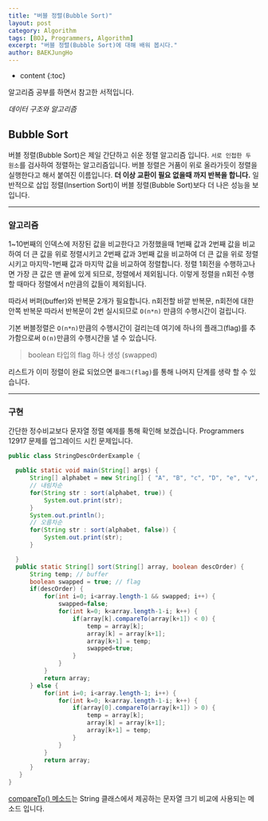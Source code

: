 ```yaml
---
title: "버블 정렬(Bubble Sort)"
layout: post
category: Algorithm
tags: [BOJ, Programmers, Algorithm]
excerpt: "버블 정렬(Bubble Sort)에 대해 배워 봅시다."
author: BAEKJungHo
---
```


* content
{:toc}

알고리즘 공부를 하면서 참고한 서적입니다.

_데이터 구조와 알고리즘_

## Bubble Sort

  버블 정렬(Bubble Sort)은 제일 간단하고 쉬운 정렬 알고리즘 입니다. `서로 인접한 두 원소`를 검사하여 정렬하는 알고리즘입니다.
  버블 정렬은 거품이 위로 올라가듯이 정렬을 실행한다고 해서 붙여진 이름입니다. __더 이상 교환이
  필요 없을때 까지 반복을 합니다.__ 일반적으로 삽입 정렬(Insertion Sort)이 버블 정렬(Bubble Sort)보다
  더 나은 성능을 보입니다.

  -----------------------------------------------------------------------------

### 알고리즘

  1~10번째의 인덱스에 저장된 값을 비교한다고 가정했을때 1번째 값과 2번째 값을 비교하여 더 큰 값을 위로 정렬시키고
  2번째 값과 3번째 값을 비교하여 더 큰 값을 위로 정렬 시키고 마지막-1번째 값과 마지막 값을 비교하여 정렬합니다.
  정렬 1회전을 수행하고나면 가장 큰 값은 맨 끝에 있게 되므로, 정렬에서 제외됩니다. 이렇게 정렬을 n회전 수행할 때마다
  정렬에서 n만큼의 값들이 제외됩니다.

  따라서 버퍼(buffer)와 반복문 2개가 필요합니다. n회전할 바깥 반복문, n회전에 대한 안쪽 반복문
  따라서 반복문이 2번 실시되므로 `O(n*n)` 만큼의 수행시간이 걸립니다.

  기본 버블정렬은 `O(n*n)`만큼의 수행시간이 걸리는데 여기에 하나의 플래그(flag)를 추가함으로써
  `O(n)`만큼의 수행시간을 낼 수 있습니다.

  > boolean 타입의 flag 하나 생성 (swapped)

  리스트가 이미 정렬이 완료 되었으면 `플래그(flag)`를 통해 나머지 단계를 생략 할 수 있습니다.

  -----------------------------------------------------------------------------

### 구현

  간단한 정수비교보다 문자열 정렬 예제를 통해 확인해 보겠습니다. Programmers 12917
  문제를 업그레이드 시킨 문제입니다.

  ```java
  public class StringDescOrderExample {

	public static void main(String[] args) {
		String[] alphabet = new String[] { "A", "B", "c", "D", "e", "v", "z", "k", "t", "R" };
		// 내림차순
		for(String str : sort(alphabet, true)) {
			System.out.print(str);
		}
		System.out.println();
		// 오름차순
		for(String str : sort(alphabet, false)) {
			System.out.print(str);
		}

	}
	public static String[] sort(String[] array, boolean descOrder) {
		String temp; // buffer
		boolean swapped = true; // flag
		if(descOrder) {
			for(int i=0; i<array.length-1 && swapped; i++) {
				swapped=false;
				for(int k=0; k<array.length-1-i; k++) {
					if(array[k].compareTo(array[k+1]) < 0) {
						temp = array[k];
						array[k] = array[k+1];
						array[k+1] = temp;
						swapped=true;
					}
				}
			}
			return array;
		} else {
			for(int i=0; i<array.length-1; i++) {
				for(int k=0; k<array.length-1-i; k++) {
					if(array[0].compareTo(array[k+1]) > 0) {
						temp = array[k];
						array[k] = array[k+1];
						array[k+1] = temp;
					}
				}
			}
			return array;
		}
	 }
  }
  ```

  [compareTo() 메소드](https://baekjungho.github.io/java-operator/#%EB%AC%B8%EC%9E%90%EC%97%B4-%ED%81%AC%EA%B8%B0-%EB%B9%84%EA%B5%90)는 String 클래스에서 제공하는 문자열 크기 비교에 사용되는 메소드 입니다.
